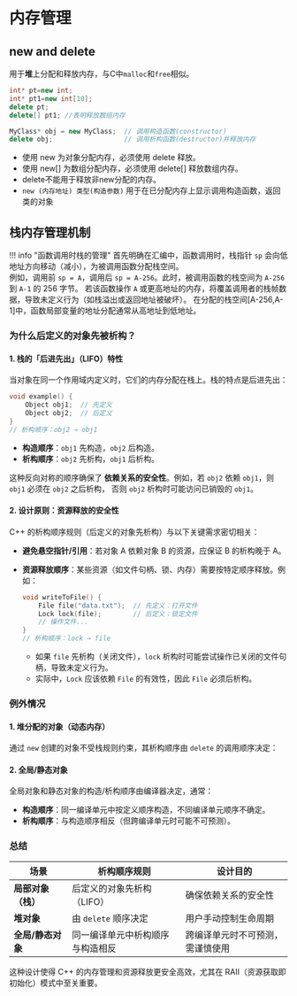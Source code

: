 # 内存管理

## new and delete

用于**堆**上分配和释放内存，与C中`malloc`和`free`相似。

```cpp
int* pt=new int;
int* pt1=new int[10];
delete pt;
delete[] pt1; //表明释放数组内存

MyClass* obj = new MyClass;  // 调用构造函数(constructor)
delete obj;                  // 调用析构函数(destructor)并释放内存
```

- 使用 new 为对象分配内存，必须使用 delete 释放。
- 使用 new[] 为数组分配内存，必须使用 delete[] 释放数组内存。
- delete不能用于释放非new分配的内存。
- `new (内存地址) 类型(构造参数)` 用于在已分配内存上显示调用构造函数，返回类的对象

## 栈内存管理机制

!!! info "函数调用时栈的管理"
    首先明确在汇编中，函数调用时，栈指针 `sp` 会向低地址方向移动（减小），为被调用函数分配栈空间。  
    例如，调用前 `sp = A`，调用后 `sp = A-256`。此时，被调用函数的栈空间为 `A-256` 到 `A-1` 的 256 字节。
    若该函数操作 `A` 或更高地址的内存，将覆盖调用者的栈帧数据，导致未定义行为（如栈溢出或返回地址被破坏）。
    在分配的栈空间[A-256,A-1]中，函数局部变量的地址分配通常从高地址到低地址。

### **为什么后定义的对象先被析构？**

#### 1. **栈的「后进先出」（LIFO）特性**
当对象在同一个作用域内定义时，它们的内存分配在栈上。栈的特点是后进先出：

```cpp
void example() {
    Object obj1;  // 先定义
    Object obj2;  // 后定义
} 
// 析构顺序：obj2 → obj1
```

- **构造顺序**：`obj1` 先构造，`obj2` 后构造。
- **析构顺序**：`obj2` 先析构，`obj1` 后析构。

这种反向对称的顺序确保了 **依赖关系的安全性**。例如，若 `obj2` 依赖 `obj1`，则 `obj1` 必须在 `obj2` 之后析构，
否则 `obj2` 析构时可能访问已销毁的 `obj1`。


#### 2. **设计原则：资源释放的安全性**
C++ 的析构顺序规则（后定义的对象先析构）与以下关键需求密切相关：
- **避免悬空指针/引用**：若对象 A 依赖对象 B 的资源，应保证 B 的析构晚于 A。
- **资源释放顺序**：某些资源（如文件句柄、锁、内存）需要按特定顺序释放。例如：

  ```cpp
  void writeToFile() {
      File file("data.txt");  // 先定义：打开文件
      Lock lock(file);        // 后定义：锁定文件
      // 操作文件...
  }
  // 析构顺序：lock → file
  ```

  - 如果 `file` 先析构（关闭文件），`lock` 析构时可能尝试操作已关闭的文件句柄，导致未定义行为。
  - 实际中，`Lock` 应该依赖 `File` 的有效性，因此 `File` 必须后析构。


### **例外情况**
#### 1. **堆分配的对象（动态内存）**
通过 `new` 创建的对象不受栈规则约束，其析构顺序由 `delete` 的调用顺序决定：

#### 2. **全局/静态对象**
全局对象和静态对象的构造/析构顺序由编译器决定，通常：
- **构造顺序**：同一编译单元中按定义顺序构造，不同编译单元顺序不确定。
- **析构顺序**：与构造顺序相反（但跨编译单元时可能不可预测）。


### **总结**

| 场景                | 析构顺序规则                     | 设计目的                     |
|---------------------|--------------------------------|----------------------------|
| **局部对象（栈）**   | 后定义的对象先析构（LIFO）       | 确保依赖关系的安全性          |
| **堆对象**          | 由 `delete` 顺序决定            | 用户手动控制生命周期         |
| **全局/静态对象**   | 同一编译单元中析构顺序与构造相反 | 跨编译单元时不可预测，需谨慎使用 |

这种设计使得 C++ 的内存管理和资源释放更安全高效，尤其在 RAII（资源获取即初始化）模式中至关重要。


